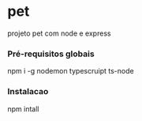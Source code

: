 # pet
projeto pet com node e express

### Pré-requisitos globais
npm i -g nodemon typescruipt ts-node

### Instalacao
npm intall
